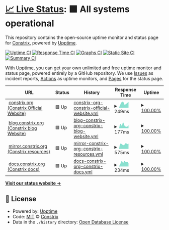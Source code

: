 # [📈 Live Status](https://status.constrix.org): <!--live status--> **🟩 All systems operational**

This repository contains the open-source uptime monitor and status page for [Constrix](https://status.constrix.org), powered by [Upptime](https://github.com/upptime/upptime).

[![Uptime CI](https://github.com/Constrix/Constrix-upptime/workflows/Uptime%20CI/badge.svg)](https://github.com/Constrix/Constrix-upptime/actions?query=workflow%3A%22Uptime+CI%22)
[![Response Time CI](https://github.com/Constrix/Constrix-upptime/workflows/Response%20Time%20CI/badge.svg)](https://github.com/Constrix/Constrix-upptime/actions?query=workflow%3A%22Response+Time+CI%22)
[![Graphs CI](https://github.com/Constrix/Constrix-upptime/workflows/Graphs%20CI/badge.svg)](https://github.com/Constrix/Constrix-upptime/actions?query=workflow%3A%22Graphs+CI%22)
[![Static Site CI](https://github.com/Constrix/Constrix-upptime/workflows/Static%20Site%20CI/badge.svg)](https://github.com/Constrix/Constrix-upptime/actions?query=workflow%3A%22Static+Site+CI%22)
[![Summary CI](https://github.com/Constrix/Constrix-upptime/workflows/Summary%20CI/badge.svg)](https://github.com/Constrix/Constrix-upptime/actions?query=workflow%3A%22Summary+CI%22)

With [Upptime](https://upptime.js.org), you can get your own unlimited and free uptime monitor and status page, powered entirely by a GitHub repository. We use [Issues](https://github.com/Constrix/Constrix-upptime/issues) as incident reports, [Actions](https://github.com/Constrix/Constrix-upptime/actions) as uptime monitors, and [Pages](https://status.constrix.org) for the status page.

<!--start: status pages-->
<!-- This summary is generated by Upptime (https://github.com/upptime/upptime) -->
<!-- Do not edit this manually, your changes will be overwritten -->
<!-- prettier-ignore -->
| URL | Status | History | Response Time | Uptime |
| --- | ------ | ------- | ------------- | ------ |
| <img alt="" src="https://icons.duckduckgo.com/ip3/null.ico" height="13"> [constrix.org (Constrix Official Website)](constrix.org) | 🟩 Up | [constrix-org-constrix-official-website.yml](https://github.com/Constrix/Constrix-upptime/commits/HEAD/history/constrix-org-constrix-official-website.yml) | <details><summary><img alt="Response time graph" src="./graphs/constrix-org-constrix-official-website/response-time-week.png" height="20"> 249ms</summary><br><a href="https://status.constrix.org/history/constrix-org-constrix-official-website"><img alt="Response time 236" src="https://img.shields.io/endpoint?url=https%3A%2F%2Fraw.githubusercontent.com%2FConstrix%2FConstrix-upptime%2FHEAD%2Fapi%2Fconstrix-org-constrix-official-website%2Fresponse-time.json"></a><br><a href="https://status.constrix.org/history/constrix-org-constrix-official-website"><img alt="24-hour response time 169" src="https://img.shields.io/endpoint?url=https%3A%2F%2Fraw.githubusercontent.com%2FConstrix%2FConstrix-upptime%2FHEAD%2Fapi%2Fconstrix-org-constrix-official-website%2Fresponse-time-day.json"></a><br><a href="https://status.constrix.org/history/constrix-org-constrix-official-website"><img alt="7-day response time 249" src="https://img.shields.io/endpoint?url=https%3A%2F%2Fraw.githubusercontent.com%2FConstrix%2FConstrix-upptime%2FHEAD%2Fapi%2Fconstrix-org-constrix-official-website%2Fresponse-time-week.json"></a><br><a href="https://status.constrix.org/history/constrix-org-constrix-official-website"><img alt="30-day response time 236" src="https://img.shields.io/endpoint?url=https%3A%2F%2Fraw.githubusercontent.com%2FConstrix%2FConstrix-upptime%2FHEAD%2Fapi%2Fconstrix-org-constrix-official-website%2Fresponse-time-month.json"></a><br><a href="https://status.constrix.org/history/constrix-org-constrix-official-website"><img alt="1-year response time 236" src="https://img.shields.io/endpoint?url=https%3A%2F%2Fraw.githubusercontent.com%2FConstrix%2FConstrix-upptime%2FHEAD%2Fapi%2Fconstrix-org-constrix-official-website%2Fresponse-time-year.json"></a></details> | <details><summary><a href="https://status.constrix.org/history/constrix-org-constrix-official-website">100.00%</a></summary><a href="https://status.constrix.org/history/constrix-org-constrix-official-website"><img alt="All-time uptime 100.00%" src="https://img.shields.io/endpoint?url=https%3A%2F%2Fraw.githubusercontent.com%2FConstrix%2FConstrix-upptime%2FHEAD%2Fapi%2Fconstrix-org-constrix-official-website%2Fuptime.json"></a><br><a href="https://status.constrix.org/history/constrix-org-constrix-official-website"><img alt="24-hour uptime 100.00%" src="https://img.shields.io/endpoint?url=https%3A%2F%2Fraw.githubusercontent.com%2FConstrix%2FConstrix-upptime%2FHEAD%2Fapi%2Fconstrix-org-constrix-official-website%2Fuptime-day.json"></a><br><a href="https://status.constrix.org/history/constrix-org-constrix-official-website"><img alt="7-day uptime 100.00%" src="https://img.shields.io/endpoint?url=https%3A%2F%2Fraw.githubusercontent.com%2FConstrix%2FConstrix-upptime%2FHEAD%2Fapi%2Fconstrix-org-constrix-official-website%2Fuptime-week.json"></a><br><a href="https://status.constrix.org/history/constrix-org-constrix-official-website"><img alt="30-day uptime 100.00%" src="https://img.shields.io/endpoint?url=https%3A%2F%2Fraw.githubusercontent.com%2FConstrix%2FConstrix-upptime%2FHEAD%2Fapi%2Fconstrix-org-constrix-official-website%2Fuptime-month.json"></a><br><a href="https://status.constrix.org/history/constrix-org-constrix-official-website"><img alt="1-year uptime 100.00%" src="https://img.shields.io/endpoint?url=https%3A%2F%2Fraw.githubusercontent.com%2FConstrix%2FConstrix-upptime%2FHEAD%2Fapi%2Fconstrix-org-constrix-official-website%2Fuptime-year.json"></a></details>
| <img alt="" src="https://icons.duckduckgo.com/ip3/null.ico" height="13"> [blog.constrix.org (Constrix blog Website)](blog.constrix.org) | 🟩 Up | [blog-constrix-org-constrix-blog-website.yml](https://github.com/Constrix/Constrix-upptime/commits/HEAD/history/blog-constrix-org-constrix-blog-website.yml) | <details><summary><img alt="Response time graph" src="./graphs/blog-constrix-org-constrix-blog-website/response-time-week.png" height="20"> 177ms</summary><br><a href="https://status.constrix.org/history/blog-constrix-org-constrix-blog-website"><img alt="Response time 215" src="https://img.shields.io/endpoint?url=https%3A%2F%2Fraw.githubusercontent.com%2FConstrix%2FConstrix-upptime%2FHEAD%2Fapi%2Fblog-constrix-org-constrix-blog-website%2Fresponse-time.json"></a><br><a href="https://status.constrix.org/history/blog-constrix-org-constrix-blog-website"><img alt="24-hour response time 184" src="https://img.shields.io/endpoint?url=https%3A%2F%2Fraw.githubusercontent.com%2FConstrix%2FConstrix-upptime%2FHEAD%2Fapi%2Fblog-constrix-org-constrix-blog-website%2Fresponse-time-day.json"></a><br><a href="https://status.constrix.org/history/blog-constrix-org-constrix-blog-website"><img alt="7-day response time 177" src="https://img.shields.io/endpoint?url=https%3A%2F%2Fraw.githubusercontent.com%2FConstrix%2FConstrix-upptime%2FHEAD%2Fapi%2Fblog-constrix-org-constrix-blog-website%2Fresponse-time-week.json"></a><br><a href="https://status.constrix.org/history/blog-constrix-org-constrix-blog-website"><img alt="30-day response time 215" src="https://img.shields.io/endpoint?url=https%3A%2F%2Fraw.githubusercontent.com%2FConstrix%2FConstrix-upptime%2FHEAD%2Fapi%2Fblog-constrix-org-constrix-blog-website%2Fresponse-time-month.json"></a><br><a href="https://status.constrix.org/history/blog-constrix-org-constrix-blog-website"><img alt="1-year response time 215" src="https://img.shields.io/endpoint?url=https%3A%2F%2Fraw.githubusercontent.com%2FConstrix%2FConstrix-upptime%2FHEAD%2Fapi%2Fblog-constrix-org-constrix-blog-website%2Fresponse-time-year.json"></a></details> | <details><summary><a href="https://status.constrix.org/history/blog-constrix-org-constrix-blog-website">100.00%</a></summary><a href="https://status.constrix.org/history/blog-constrix-org-constrix-blog-website"><img alt="All-time uptime 100.00%" src="https://img.shields.io/endpoint?url=https%3A%2F%2Fraw.githubusercontent.com%2FConstrix%2FConstrix-upptime%2FHEAD%2Fapi%2Fblog-constrix-org-constrix-blog-website%2Fuptime.json"></a><br><a href="https://status.constrix.org/history/blog-constrix-org-constrix-blog-website"><img alt="24-hour uptime 100.00%" src="https://img.shields.io/endpoint?url=https%3A%2F%2Fraw.githubusercontent.com%2FConstrix%2FConstrix-upptime%2FHEAD%2Fapi%2Fblog-constrix-org-constrix-blog-website%2Fuptime-day.json"></a><br><a href="https://status.constrix.org/history/blog-constrix-org-constrix-blog-website"><img alt="7-day uptime 100.00%" src="https://img.shields.io/endpoint?url=https%3A%2F%2Fraw.githubusercontent.com%2FConstrix%2FConstrix-upptime%2FHEAD%2Fapi%2Fblog-constrix-org-constrix-blog-website%2Fuptime-week.json"></a><br><a href="https://status.constrix.org/history/blog-constrix-org-constrix-blog-website"><img alt="30-day uptime 100.00%" src="https://img.shields.io/endpoint?url=https%3A%2F%2Fraw.githubusercontent.com%2FConstrix%2FConstrix-upptime%2FHEAD%2Fapi%2Fblog-constrix-org-constrix-blog-website%2Fuptime-month.json"></a><br><a href="https://status.constrix.org/history/blog-constrix-org-constrix-blog-website"><img alt="1-year uptime 100.00%" src="https://img.shields.io/endpoint?url=https%3A%2F%2Fraw.githubusercontent.com%2FConstrix%2FConstrix-upptime%2FHEAD%2Fapi%2Fblog-constrix-org-constrix-blog-website%2Fuptime-year.json"></a></details>
| <img alt="" src="https://icons.duckduckgo.com/ip3/null.ico" height="13"> [mirror.constrix.org (Constrix resources)](mirror.constrix.org) | 🟩 Up | [mirror-constrix-org-constrix-resources.yml](https://github.com/Constrix/Constrix-upptime/commits/HEAD/history/mirror-constrix-org-constrix-resources.yml) | <details><summary><img alt="Response time graph" src="./graphs/mirror-constrix-org-constrix-resources/response-time-week.png" height="20"> 575ms</summary><br><a href="https://status.constrix.org/history/mirror-constrix-org-constrix-resources"><img alt="Response time 628" src="https://img.shields.io/endpoint?url=https%3A%2F%2Fraw.githubusercontent.com%2FConstrix%2FConstrix-upptime%2FHEAD%2Fapi%2Fmirror-constrix-org-constrix-resources%2Fresponse-time.json"></a><br><a href="https://status.constrix.org/history/mirror-constrix-org-constrix-resources"><img alt="24-hour response time 527" src="https://img.shields.io/endpoint?url=https%3A%2F%2Fraw.githubusercontent.com%2FConstrix%2FConstrix-upptime%2FHEAD%2Fapi%2Fmirror-constrix-org-constrix-resources%2Fresponse-time-day.json"></a><br><a href="https://status.constrix.org/history/mirror-constrix-org-constrix-resources"><img alt="7-day response time 575" src="https://img.shields.io/endpoint?url=https%3A%2F%2Fraw.githubusercontent.com%2FConstrix%2FConstrix-upptime%2FHEAD%2Fapi%2Fmirror-constrix-org-constrix-resources%2Fresponse-time-week.json"></a><br><a href="https://status.constrix.org/history/mirror-constrix-org-constrix-resources"><img alt="30-day response time 628" src="https://img.shields.io/endpoint?url=https%3A%2F%2Fraw.githubusercontent.com%2FConstrix%2FConstrix-upptime%2FHEAD%2Fapi%2Fmirror-constrix-org-constrix-resources%2Fresponse-time-month.json"></a><br><a href="https://status.constrix.org/history/mirror-constrix-org-constrix-resources"><img alt="1-year response time 628" src="https://img.shields.io/endpoint?url=https%3A%2F%2Fraw.githubusercontent.com%2FConstrix%2FConstrix-upptime%2FHEAD%2Fapi%2Fmirror-constrix-org-constrix-resources%2Fresponse-time-year.json"></a></details> | <details><summary><a href="https://status.constrix.org/history/mirror-constrix-org-constrix-resources">100.00%</a></summary><a href="https://status.constrix.org/history/mirror-constrix-org-constrix-resources"><img alt="All-time uptime 100.00%" src="https://img.shields.io/endpoint?url=https%3A%2F%2Fraw.githubusercontent.com%2FConstrix%2FConstrix-upptime%2FHEAD%2Fapi%2Fmirror-constrix-org-constrix-resources%2Fuptime.json"></a><br><a href="https://status.constrix.org/history/mirror-constrix-org-constrix-resources"><img alt="24-hour uptime 100.00%" src="https://img.shields.io/endpoint?url=https%3A%2F%2Fraw.githubusercontent.com%2FConstrix%2FConstrix-upptime%2FHEAD%2Fapi%2Fmirror-constrix-org-constrix-resources%2Fuptime-day.json"></a><br><a href="https://status.constrix.org/history/mirror-constrix-org-constrix-resources"><img alt="7-day uptime 100.00%" src="https://img.shields.io/endpoint?url=https%3A%2F%2Fraw.githubusercontent.com%2FConstrix%2FConstrix-upptime%2FHEAD%2Fapi%2Fmirror-constrix-org-constrix-resources%2Fuptime-week.json"></a><br><a href="https://status.constrix.org/history/mirror-constrix-org-constrix-resources"><img alt="30-day uptime 100.00%" src="https://img.shields.io/endpoint?url=https%3A%2F%2Fraw.githubusercontent.com%2FConstrix%2FConstrix-upptime%2FHEAD%2Fapi%2Fmirror-constrix-org-constrix-resources%2Fuptime-month.json"></a><br><a href="https://status.constrix.org/history/mirror-constrix-org-constrix-resources"><img alt="1-year uptime 100.00%" src="https://img.shields.io/endpoint?url=https%3A%2F%2Fraw.githubusercontent.com%2FConstrix%2FConstrix-upptime%2FHEAD%2Fapi%2Fmirror-constrix-org-constrix-resources%2Fuptime-year.json"></a></details>
| <img alt="" src="https://icons.duckduckgo.com/ip3/null.ico" height="13"> [docs.constrix.org (Constrix docs)](docs.constrix.org) | 🟩 Up | [docs-constrix-org-constrix-docs.yml](https://github.com/Constrix/Constrix-upptime/commits/HEAD/history/docs-constrix-org-constrix-docs.yml) | <details><summary><img alt="Response time graph" src="./graphs/docs-constrix-org-constrix-docs/response-time-week.png" height="20"> 234ms</summary><br><a href="https://status.constrix.org/history/docs-constrix-org-constrix-docs"><img alt="Response time 216" src="https://img.shields.io/endpoint?url=https%3A%2F%2Fraw.githubusercontent.com%2FConstrix%2FConstrix-upptime%2FHEAD%2Fapi%2Fdocs-constrix-org-constrix-docs%2Fresponse-time.json"></a><br><a href="https://status.constrix.org/history/docs-constrix-org-constrix-docs"><img alt="24-hour response time 176" src="https://img.shields.io/endpoint?url=https%3A%2F%2Fraw.githubusercontent.com%2FConstrix%2FConstrix-upptime%2FHEAD%2Fapi%2Fdocs-constrix-org-constrix-docs%2Fresponse-time-day.json"></a><br><a href="https://status.constrix.org/history/docs-constrix-org-constrix-docs"><img alt="7-day response time 234" src="https://img.shields.io/endpoint?url=https%3A%2F%2Fraw.githubusercontent.com%2FConstrix%2FConstrix-upptime%2FHEAD%2Fapi%2Fdocs-constrix-org-constrix-docs%2Fresponse-time-week.json"></a><br><a href="https://status.constrix.org/history/docs-constrix-org-constrix-docs"><img alt="30-day response time 216" src="https://img.shields.io/endpoint?url=https%3A%2F%2Fraw.githubusercontent.com%2FConstrix%2FConstrix-upptime%2FHEAD%2Fapi%2Fdocs-constrix-org-constrix-docs%2Fresponse-time-month.json"></a><br><a href="https://status.constrix.org/history/docs-constrix-org-constrix-docs"><img alt="1-year response time 216" src="https://img.shields.io/endpoint?url=https%3A%2F%2Fraw.githubusercontent.com%2FConstrix%2FConstrix-upptime%2FHEAD%2Fapi%2Fdocs-constrix-org-constrix-docs%2Fresponse-time-year.json"></a></details> | <details><summary><a href="https://status.constrix.org/history/docs-constrix-org-constrix-docs">100.00%</a></summary><a href="https://status.constrix.org/history/docs-constrix-org-constrix-docs"><img alt="All-time uptime 100.00%" src="https://img.shields.io/endpoint?url=https%3A%2F%2Fraw.githubusercontent.com%2FConstrix%2FConstrix-upptime%2FHEAD%2Fapi%2Fdocs-constrix-org-constrix-docs%2Fuptime.json"></a><br><a href="https://status.constrix.org/history/docs-constrix-org-constrix-docs"><img alt="24-hour uptime 100.00%" src="https://img.shields.io/endpoint?url=https%3A%2F%2Fraw.githubusercontent.com%2FConstrix%2FConstrix-upptime%2FHEAD%2Fapi%2Fdocs-constrix-org-constrix-docs%2Fuptime-day.json"></a><br><a href="https://status.constrix.org/history/docs-constrix-org-constrix-docs"><img alt="7-day uptime 100.00%" src="https://img.shields.io/endpoint?url=https%3A%2F%2Fraw.githubusercontent.com%2FConstrix%2FConstrix-upptime%2FHEAD%2Fapi%2Fdocs-constrix-org-constrix-docs%2Fuptime-week.json"></a><br><a href="https://status.constrix.org/history/docs-constrix-org-constrix-docs"><img alt="30-day uptime 100.00%" src="https://img.shields.io/endpoint?url=https%3A%2F%2Fraw.githubusercontent.com%2FConstrix%2FConstrix-upptime%2FHEAD%2Fapi%2Fdocs-constrix-org-constrix-docs%2Fuptime-month.json"></a><br><a href="https://status.constrix.org/history/docs-constrix-org-constrix-docs"><img alt="1-year uptime 100.00%" src="https://img.shields.io/endpoint?url=https%3A%2F%2Fraw.githubusercontent.com%2FConstrix%2FConstrix-upptime%2FHEAD%2Fapi%2Fdocs-constrix-org-constrix-docs%2Fuptime-year.json"></a></details>

<!--end: status pages-->

[**Visit our status website →**](https://status.constrix.org)

## 📄 License

- Powered by: [Upptime](https://github.com/upptime/upptime)
- Code: [MIT](./LICENSE) © [Constrix](https://status.constrix.org)
- Data in the `./history` directory: [Open Database License](https://opendatacommons.org/licenses/odbl/1-0/)
